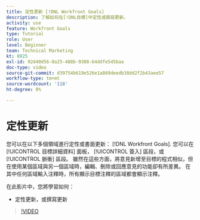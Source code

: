 ```yaml
---
title: 定性更新 [!DNL Workfront Goals]
description: 了解如何在[!DNL目標]中定性或撰寫更新。
activity: use
feature: Workfront Goals
type: Tutorial
role: User
level: Beginner
team: Technical Marketing
kt: 8925
exl-id: 92d40d56-0a25-488b-9308-64ddfe545baa
doc-type: video
source-git-commit: d39754b619e526e1a869deedb38dd2f2b43aee57
workflow-type: tm+mt
source-wordcount: '118'
ht-degree: 0%

---
```


# 定性更新

您可以在以下多個領域進行定性或書面更新： [!DNL Workfront Goals]. 您可以在 [!UICONTROL 目標詳細資料] 面板， [!UICONTROL 簽入] 區段，或 [!UICONTROL 脈衝] 區段。 雖然在這些方面，將意見新增至目標的程式相似，但在使用某個區域與另一個區域時，編輯、刪除或回應意見的功能卻有所差異。 在其中任何區域輸入注釋時，所有顯示目標注釋的區域都會顯示注釋。

在此影片中，您將學習如何：

* 定性更新，或撰寫更新

>[!VIDEO](https://video.tv.adobe.com/v/335197/?quality=12)
